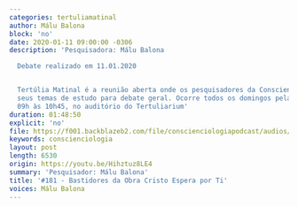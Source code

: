 ```yaml
---
categories: tertuliamatinal
author: Málu Balona
block: 'no'
date: 2020-01-11 09:00:00 -0306
description: 'Pesquisadora: Málu Balona

  Debate realizado em 11.01.2020


  Tertúlia Matinal é a reunião aberta onde os pesquisadores da Conscienciologia apresentam
  seus temas de estudo para debate geral. Ocorre todos os domingos pela manhã, das
  09h às 10h45, no auditório do Tertuliarium'
duration: 01:48:50
explicit: 'no'
file: https://f001.backblazeb2.com/file/conscienciologiapodcast/audios/Hihztuz8LE4.mp3
keywords: conscienciologia
layout: post
length: 6530
origin: https://youtu.be/Hihztuz8LE4
summary: 'Pesquisador: Málu Balona'
title: '#181 - Bastidores da Obra Cristo Espera por Ti'
voices: Málu Balona
---
```

